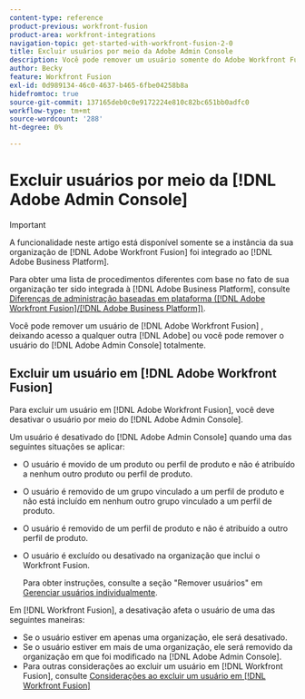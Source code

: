 ```yaml
---
content-type: reference
product-previous: workfront-fusion
product-area: workfront-integrations
navigation-topic: get-started-with-workfront-fusion-2-0
title: Excluir usuários por meio da Adobe Admin Console
description: Você pode remover um usuário somente do Adobe Workfront Fusion, deixando acesso a qualquer outro perfil de produto do Adobe, ou pode remover o usuário totalmente do Adobe Admin Console.
author: Becky
feature: Workfront Fusion
exl-id: 0d989134-46c0-4637-b465-6fbe04258b8a
hidefromtoc: true
source-git-commit: 137165deb0c0e9172224e810c82bc651bb0adfc0
workflow-type: tm+mt
source-wordcount: '288'
ht-degree: 0%

---
```


# Excluir usuários por meio da [!DNL Adobe Admin Console]

>[!IMPORTANT]
>
>A funcionalidade neste artigo está disponível somente se a instância da sua organização de [!DNL Adobe Workfront Fusion] foi integrado ao [!DNL Adobe Business Platform].
>
>Para obter uma lista de procedimentos diferentes com base no fato de sua organização ter sido integrada à [!DNL Adobe Business Platform], consulte [Diferenças de administração baseadas em plataforma ([!DNL Adobe Workfront Fusion]/[!DNL Adobe Business Platform])](../../workfront-fusion/fusion-in-admin-console/fusion-adobe-admin-console.md).

Você pode remover um usuário de [!DNL Adobe Workfront Fusion] , deixando acesso a qualquer outra [!DNL Adobe] ou você pode remover o usuário do [!DNL Adobe Admin Console] totalmente.

## Excluir um usuário em [!DNL Adobe Workfront Fusion]

Para excluir um usuário em [!DNL Adobe Workfront Fusion], você deve desativar o usuário por meio do [!DNL Adobe Admin Console].

Um usuário é desativado do [!DNL Adobe Admin Console] quando uma das seguintes situações se aplicar:

* O usuário é movido de um produto ou perfil de produto e não é atribuído a nenhum outro produto ou perfil de produto.
* O usuário é removido de um grupo vinculado a um perfil de produto e não está incluído em nenhum outro grupo vinculado a um perfil de produto.
* O usuário é removido de um perfil de produto e não é atribuído a outro perfil de produto.
* O usuário é excluído ou desativado na organização que inclui o Workfront Fusion.

   Para obter instruções, consulte a seção &quot;Remover usuários&quot; em [Gerenciar usuários individualmente](https://helpx.adobe.com/enterprise/using/manage-users-individually.html).

Em [!DNL Workfront Fusion], a desativação afeta o usuário de uma das seguintes maneiras:

* Se o usuário estiver em apenas uma organização, ele será desativado.
* Se o usuário estiver em mais de uma organização, ele será removido da organização em que foi modificado na [!DNL Adobe Admin Console].
* Para outras considerações ao excluir um usuário em [!DNL Workfront Fusion], consulte [Considerações ao excluir um usuário em [!DNL Workfront Fusion]](../../workfront-fusion/organizations/manage-fusion-users.md#consider)
